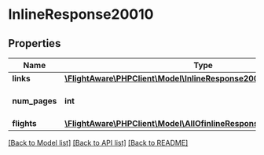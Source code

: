 # InlineResponse20010

## Properties
Name | Type | Description | Notes
------------ | ------------- | ------------- | -------------
**links** | [**\FlightAware\PHPClient\Model\InlineResponse20032Links**](InlineResponse20032Links.md) |  | 
**num_pages** | **int** | Number of pages returned | 
**flights** | [**\FlightAware\PHPClient\Model\AllOfinlineResponse20010FlightsItems[]**](.md) |  | 

[[Back to Model list]](../../README.md#documentation-for-models) [[Back to API list]](../../README.md#documentation-for-api-endpoints) [[Back to README]](../../README.md)

